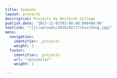 ```yaml
---
title: Seasons
layout: projects
description: Projects by Boilkirk College
publish_date: '2017-11-01T03:00:00.000+00:00'
textline: "![](/uploads/2018/02/17/building.jpg)"
menu:
  navigation:
    identifier: _projects
    weight: 3
  footer:
    identifier: _projects
    url: "/projects/"
    weight: 2

---
```

